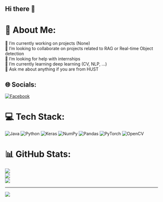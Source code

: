 ## Hi there 👋

# 💫 About Me:
🔭 I’m currently working on projects (None)<br>👯 I’m looking to collaborate on projects related to RAG or Real-time Object detection<br>🤝 I’m looking for help with internships <br>🌱 I’m currently learning deep learning (CV, NLP, ...)<br>💬 Ask me about anything if you are from HUST<br>


## 🌐 Socials:
[![Facebook](https://img.shields.io/badge/Facebook-%231877F2.svg?logo=Facebook&logoColor=white)](https://www.facebook.com/tran.thanh.vinh.632520/) 

# 💻 Tech Stack:
![Java](https://img.shields.io/badge/java-%23ED8B00.svg?style=for-the-badge&logo=openjdk&logoColor=white) ![Python](https://img.shields.io/badge/python-3670A0?style=for-the-badge&logo=python&logoColor=ffdd54) ![Keras](https://img.shields.io/badge/Keras-%23D00000.svg?style=for-the-badge&logo=Keras&logoColor=white) ![NumPy](https://img.shields.io/badge/numpy-%23013243.svg?style=for-the-badge&logo=numpy&logoColor=white) ![Pandas](https://img.shields.io/badge/pandas-%23150458.svg?style=for-the-badge&logo=pandas&logoColor=white) ![PyTorch](https://img.shields.io/badge/PyTorch-%23EE4C2C.svg?style=for-the-badge&logo=PyTorch&logoColor=white) ![OpenCV](https://img.shields.io/badge/opencv-%23white.svg?style=for-the-badge&logo=opencv&logoColor=white)
# 📊 GitHub Stats:
![](https://github-readme-stats.vercel.app/api?username=uservinhsoislearning&theme=dark&hide_border=false&include_all_commits=true&count_private=false)<br/>
![](https://github-readme-streak-stats.herokuapp.com/?user=uservinhsoislearning&theme=dark&hide_border=false)<br/>
![](https://github-readme-stats.vercel.app/api/top-langs/?username=uservinhsoislearning&theme=dark&hide_border=false&include_all_commits=true&count_private=false&layout=compact)

---
[![](https://visitcount.itsvg.in/api?id=uservinhsoislearning&icon=0&color=0)](https://visitcount.itsvg.in)

<!-- Proudly created with GPRM ( https://gprm.itsvg.in ) -->
